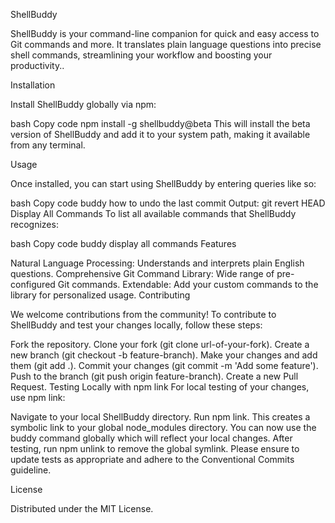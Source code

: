 ShellBuddy

ShellBuddy is your command-line companion for quick and easy access to Git commands and more. It translates plain language questions into precise shell commands, streamlining your workflow and boosting your productivity..

Installation

Install ShellBuddy globally via npm:

bash
Copy code
npm install -g shellbuddy@beta
This will install the beta version of ShellBuddy and add it to your system path, making it available from any terminal.

Usage

Once installed, you can start using ShellBuddy by entering queries like so:

bash
Copy code
buddy how to undo the last commit
Output: git revert HEAD
Display All Commands
To list all available commands that ShellBuddy recognizes:

bash
Copy code
buddy display all commands
Features

Natural Language Processing: Understands and interprets plain English questions.
Comprehensive Git Command Library: Wide range of pre-configured Git commands.
Extendable: Add your custom commands to the library for personalized usage.
Contributing

We welcome contributions from the community! To contribute to ShellBuddy and test your changes locally, follow these steps:

Fork the repository.
Clone your fork (git clone url-of-your-fork).
Create a new branch (git checkout -b feature-branch).
Make your changes and add them (git add .).
Commit your changes (git commit -m 'Add some feature').
Push to the branch (git push origin feature-branch).
Create a new Pull Request.
Testing Locally with npm link
For local testing of your changes, use npm link:

Navigate to your local ShellBuddy directory.
Run npm link. This creates a symbolic link to your global node_modules directory.
You can now use the buddy command globally which will reflect your local changes.
After testing, run npm unlink to remove the global symlink.
Please ensure to update tests as appropriate and adhere to the Conventional Commits guideline.

License

Distributed under the MIT License.